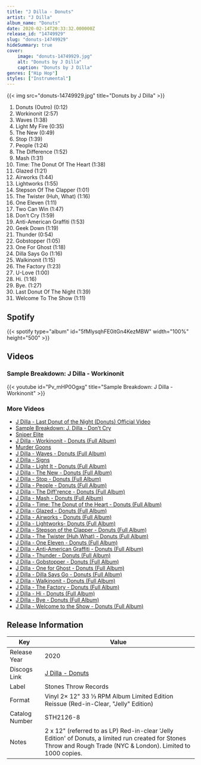 ```yaml
---
title: "J Dilla - Donuts"
artist: "J Dilla"
album_name: "Donuts"
date: 2020-02-14T20:33:32.000000Z
release_id: "14749929"
slug: "donuts-14749929"
hideSummary: true
cover:
    image: "donuts-14749929.jpg"
    alt: "Donuts by J Dilla"
    caption: "Donuts by J Dilla"
genres: ["Hip Hop"]
styles: ["Instrumental"]
---
```


{{< img src="donuts-14749929.jpg" title="Donuts by J Dilla" >}}

<!-- section break -->

1. Donuts (Outro) (0:12)
2. Workinonit (2:57)
3. Waves (1:38)
4. Light My Fire (0:35)
5. The New (0:49)
6. Stop (1:39)
7. People (1:24)
8. The Difference (1:52)
9. Mash (1:31)
10. Time: The Donut Of The Heart (1:38)
11. Glazed (1:21)
12. Airworks (1:44)
13. Lightworks (1:55)
14. Stepson Of The Clapper (1:01)
15. The Twister (Huh, What) (1:16)
16. One Eleven (1:11)
17. Two Can Win (1:47)
18. Don't Cry (1:59)
19. Anti-American Graffiti (1:53)
20. Geek Down (1:19)
21. Thunder (0:54)
22. Gobstopper (1:05)
23. One For Ghost (1:18)
24. Dilla Says Go (1:16)
25. Walkinonit (1:15)
26. The Factory (1:23)
27. U-Love (1:00)
28. Hi. (1:16)
29. Bye. (1:27)
30. Last Donut Of The Night (1:39)
31. Welcome To The Show (1:11)

<!-- section break -->


## Spotify
{{< spotify type="album" id="5fMlysqhFE0itGn4KezMBW" width="100%" height="500" >}}



## Videos
### Sample Breakdown: J Dilla - Workinonit
{{< youtube id="Pv_mHP0Ogxg" title="Sample Breakdown: J Dilla - Workinonit" >}}<br>

### More Videos

- [J Dilla - Last Donut of the Night (Donuts) Official Video](https://www.youtube.com/watch?v=fC3Cthm0HFU)
- [Sample Breakdown: J. Dilla - Don’t Cry](https://www.youtube.com/watch?v=6By2YvpjjWw)
- [Sniper Elite](https://www.youtube.com/watch?v=DtiJs1bDmHo)
- [J Dilla - Workinonit - Donuts (Full Album)](https://www.youtube.com/watch?v=5nO7IA1DeeI)
- [Murder Goons](https://www.youtube.com/watch?v=_NoWFXf-4Gc)
- [J Dilla - Waves - Donuts (Full Album)](https://www.youtube.com/watch?v=vykkfDITkQs)
- [J Dilla - Signs](https://www.youtube.com/watch?v=SD4WfUYrj5Q)
- [J Dilla - Light It - Donuts (Full Album)](https://www.youtube.com/watch?v=C3zqYM3Rkpg)
- [J Dilla - The New - Donuts (Full Album)](https://www.youtube.com/watch?v=0piaF7P3404)
- [J Dilla - Stop - Donuts (Full Album)](https://www.youtube.com/watch?v=Ek_cufWYvjE)
- [J Dilla - People - Donuts (Full Album)](https://www.youtube.com/watch?v=zNJJBD_I5EU)
- [J Dilla - The Diff'rence - Donuts (Full Album)](https://www.youtube.com/watch?v=v2zTVZFlCZ0)
- [J Dilla - Mash - Donuts (Full Album)](https://www.youtube.com/watch?v=ZLa6sX9N3Jw)
- [J Dilla - Time: The Donut of the Heart - Donuts (Full Album)](https://www.youtube.com/watch?v=c6qOBFkvdG0)
- [J Dilla - Glazed - Donuts (Full Album)](https://www.youtube.com/watch?v=eYhHyUU-CYU)
- [J Dilla - Airworks - Donuts (Full Album)](https://www.youtube.com/watch?v=HWz-yEZ6wNY)
- [J Dilla - Lightworks- Donuts (Full Album)](https://www.youtube.com/watch?v=Bul7m3jN25Q)
- [J Dilla - Stepson of the Clapper - Donuts (Full Album)](https://www.youtube.com/watch?v=Epab732wJWU)
- [J Dilla - The Twister (Huh,What) - Donuts (Full Album)](https://www.youtube.com/watch?v=6K7u4WJRXgY)
- [J Dilla - One Eleven - Donuts (Full Album)](https://www.youtube.com/watch?v=TEPCiR3lidM)
- [J Dilla - Anti-American Graffiti - Donuts (Full Album)](https://www.youtube.com/watch?v=_dBAk05eb2k)
- [J Dilla - Thunder - Donuts (Full Album)](https://www.youtube.com/watch?v=pZoOyP013Hc)
- [J Dilla - Gobstopper - Donuts (Full Album)](https://www.youtube.com/watch?v=atPXB02SLaw)
- [J Dilla - One for Ghost - Donuts (Full Album)](https://www.youtube.com/watch?v=1QWY7CBNrgM)
- [J Dilla - Dilla Says Go - Donuts (Full Album)](https://www.youtube.com/watch?v=RrCECnzWCDM)
- [J Dilla - Walkinonit - Donuts (Full Album)](https://www.youtube.com/watch?v=odUauxvoNwQ)
- [J Dilla - The Factory - Donuts (Full Album)](https://www.youtube.com/watch?v=TVdIkN6qT6g)
- [J Dilla - Hi - Donuts (Full Album)](https://www.youtube.com/watch?v=uJj3UJkyiKg)
- [J Dilla - Bye - Donuts (Full Album)](https://www.youtube.com/watch?v=2-hKtCCgIMw)
- [J Dilla - Welcome to the Show - Donuts (Full Album)](https://www.youtube.com/watch?v=4tAsNON4SN0)


## Release Information
|  Key           | Value                                                |
| ---------------| ---------------------------------------------------- |
| Release Year   | 2020                                   |
| Discogs Link   | [J Dilla - Donuts](https://www.discogs.com/release/14749929-J-Dilla-Donuts) |
| Label          | Stones Throw Records |
| Format         | Vinyl 2× 12" 33 ⅓ RPM Album Limited Edition Reissue (Red-in-Clear, "Jelly" Edition) |
| Catalog Number | STH2126-8 |
| Notes | 2 x 12" (referred to as LP) Red-in-clear 'Jelly Edition' of Donuts, a limited run created for Stones Throw and Rough Trade (NYC & London). Limited to 1000 copies. |